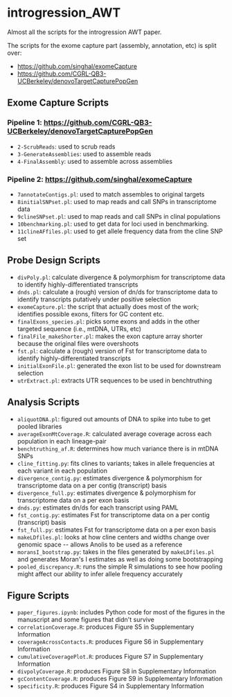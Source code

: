 # introgression_AWT
Almost all the scripts for the introgression AWT paper.

The scripts for the exome capture part (assembly, annotation, etc) is split over:
* https://github.com/singhal/exomeCapture
* https://github.com/CGRL-QB3-UCBerkeley/denovoTargetCapturePopGen

## Exome Capture Scripts
### Pipeline 1: https://github.com/CGRL-QB3-UCBerkeley/denovoTargetCapturePopGen
- `2-ScrubReads`: used to scrub reads
- `3-GenerateAssemblies`: used to assemble reads
- `4-FinalAssembly`: used to assemble across assemblies

### Pipeline 2: https://github.com/singhal/exomeCapture
- `7annotateContigs.pl`: used to match assembles to original targets
- `8initialSNPset.pl`: used to map reads and call SNPs in transcriptome data
- `9clineSNPset.pl`: used to map reads and call SNPs in clinal populations
- `10benchmarking.pl`: used to get data for loci used in benchmarking.
- `11clineAFfiles.pl`: used to get allele frequency data from the cline SNP set 

## Probe Design Scripts
- `divPoly.pl`: calculate divergence & polymorphism for transcriptome data to identify highly-differentiated transcripts
- `dnds.pl`: calculate a (rough) version of dn/ds for transcriptome data to identify transcripts putatively under positive selection
- `exomeCapture.pl`: the script that actually does most of the work; identifies possible exons, filters for GC content etc.
- `finalExons_species.pl`: picks some exons and adds in the other targeted sequence (i.e., mtDNA, UTRs, etc)
- `finalFile_makeShorter.pl`: makes the exon capture array shorter because the original files were overshoots
- `fst.pl`: calculate a (rough) version of Fst for transcriptome data to identify highly-differentiated transcripts
- `initialExonFile.pl`: generated the exon list to be used for downstream selection
- `utrExtract.pl`: extracts UTR sequences to be used in benchtruthing

## Analysis Scripts
- `aliquotDNA.pl`: figured out amounts of DNA to spike into tube to get pooled libraries
- `averageExonMtCoverage.R`: calculated average coverage across each population in each lineage-pair
- `benchtruthing_af.R`: determines how much variance there is in mtDNA SNPs
- `cline_fitting.py`: fits clines to variants; takes in allele frequencies at each variant in each population
- `divergence_contig.py`: estimates divergence & polymorphism for transcriptome data on a per contig (transcript) basis
- `divergence_full.py`: estimates divergence & polymorphism for transcriptome data on a per exon basis
- `dnds.py`: estimates dn/ds for each transcript using PAML
- `fst_contig.py`: estimates Fst for transcriptome data on a per contig (transcript) basis
- `fst_full.py`: estimates Fst for transcriptome data on a per exon basis
- `makeLDfiles.pl`: looks at how cline centers and widths change over genomic space -- allows Anolis to be used as a reference
- `moransI_bootstrap.py`: takes in the files generated by `makeLDfiles.pl` and generates Moran's I estimates as well as doing some bootstrapping
- `pooled_discrepancy.R`: runs the simple R simulations to see how pooling might affect our ability to infer allele frequency accurately

## Figure Scripts
- `paper_figures.ipynb`: includes Python code for most of the figures in the manuscript and some figures that didn't survive
- `correlationCoverage.R`: produces Figure S5 in Supplementary Information
- `coverageAcrossContacts.R`: produces Figure S6 in Supplementary Information
- `cumulativeCoveragePlot.R`: produces Figure S7 in Supplementary Information
- `divpolyCoverage.R`: produces Figure S8 in Supplementary Information
- `gcContentCoverage.R`: produces Figure S9 in Supplementary Information
- `specificity.R`: produces Figure S4 in Supplementary Information
